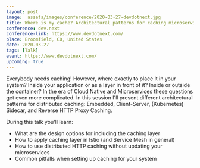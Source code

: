 ```yaml
---
layout: post
image:  assets/images/conference/2020-03-27-devdotnext.jpg
title: Where is my cache? Architectural patterns for caching microservices
conference: dev.next
conference-link: https://www.devdotnext.com/
place: Broomfield, CO, United States
date: 2020-03-27
tags: [Talk]
event: https://www.devdotnext.com/
upcoming: true
---
```


Everybody needs caching! However, where exactly to place it in your system? Inside your application or as a layer in front of it? Inside or outside the container? In the era of Cloud Native and Microservices these questions get even more complicated. In this session I'll present different architectural patterns for distributed caching: Embedded, Client-Server, (Kubernetes) Sidecar, and Reverse HTTP Proxy Caching.

During this talk you'll learn:
- What are the design options for including the caching layer
- How to apply caching layer in Istio (and Service Mesh in general)
- How to use distributed HTTP caching without updating your microservices
- Common pitfalls when setting up caching for your system